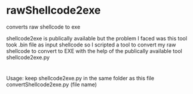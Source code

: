 rawShellcode2exe
================

converts raw shellcode to exe

shellcode2exe is publically available but the problem I faced was this tool
took .bin file as input shellcode
so I scripted a tool to convert my raw shellcode to convert to EXE with the help of the publically available tool shellcode2exe.py
#
Usage: keep shellcode2exe.py in the same folder as this file
convertShellcode2exe.py (file name)
